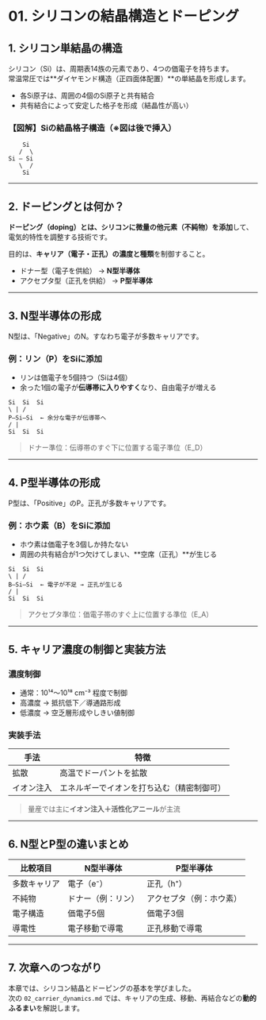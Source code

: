 # 01. シリコンの結晶構造とドーピング

## 1. シリコン単結晶の構造

シリコン（Si）は、周期表14族の元素であり、4つの価電子を持ちます。  
常温常圧では**ダイヤモンド構造（正四面体配置）**の単結晶を形成します。

- 各Si原子は、周囲の4個のSi原子と共有結合
- 共有結合によって安定した格子を形成（結晶性が高い）

### 【図解】Siの結晶格子構造（※図は後で挿入）
```
    Si
   /  \
Si — Si
   \  /
    Si
```

---

## 2. ドーピングとは何か？

**ドーピング（doping）**とは、シリコンに**微量の他元素（不純物）を添加**して、電気的特性を調整する技術です。

目的は、**キャリア（電子・正孔）の濃度と種類**を制御すること。

- ドナー型（電子を供給） → **N型半導体**
- アクセプタ型（正孔を供給） → **P型半導体**

---

## 3. N型半導体の形成

N型は、「Negative」のN。すなわち電子が多数キャリアです。

### 例：リン（P）をSiに添加

- リンは価電子を5個持つ（Siは4個）
- 余った1個の電子が**伝導帯に入りやすく**なり、自由電子が増える
```
Si  Si  Si
\ | /
P—Si—Si  ← 余分な電子が伝導帯へ
/ | 
Si  Si  Si
```

> ドナー準位：伝導帯のすぐ下に位置する電子準位（E_D）

---

## 4. P型半導体の形成

P型は、「Positive」のP。正孔が多数キャリアです。

### 例：ホウ素（B）をSiに添加

- ホウ素は価電子を3個しか持たない
- 周囲の共有結合が1つ欠けてしまい、**空席（正孔）**が生じる
```
Si  Si  Si
\ | /
B—Si—Si  ← 電子が不足 → 正孔が生じる
/ | 
Si  Si  Si
```

> アクセプタ準位：価電子帯のすぐ上に位置する準位（E_A）

---

## 5. キャリア濃度の制御と実装方法

### 濃度制御

- 通常：10¹⁴〜10¹⁸ cm⁻³ 程度で制御
- 高濃度 → 抵抗低下／導通路形成
- 低濃度 → 空乏層形成やしきい値制御

### 実装手法

| 手法       | 特徴                               |
|------------|------------------------------------|
| 拡散       | 高温でドーパントを拡散             |
| イオン注入 | エネルギーでイオンを打ち込む（精密制御可） |

> 量産では主に**イオン注入＋活性化アニール**が主流

---

## 6. N型とP型の違いまとめ

| 比較項目     | N型半導体              | P型半導体              |
|--------------|------------------------|-------------------------|
| 多数キャリア | 電子（e⁻）             | 正孔（h⁺）              |
| 不純物       | ドナー（例：リン）     | アクセプタ（例：ホウ素）|
| 電子構造     | 価電子5個               | 価電子3個               |
| 導電性       | 電子移動で導電          | 正孔移動で導電           |

---

## 7. 次章へのつながり

本章では、シリコン結晶とドーピングの基本を学びました。  
次の `02_carrier_dynamics.md` では、キャリアの生成、移動、再結合などの**動的ふるまい**を解説します。
